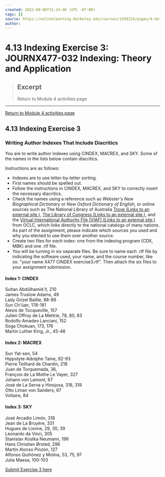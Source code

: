 ```yaml
---
created: 2022-09-06T15:24:40 (UTC -07:00)
tags: []
source: https://onlinelearning.berkeley.edu/courses/1939224/pages/4-dot-13-indexing-exercise-3
author: 
---
```


# 4.13 Indexing Exercise 3: JOURNX477-032 Indexing: Theory and Application

> ## Excerpt
> Return to Module 4 activities page

---
[Return to Module 4 activities page](https://onlinelearning.berkeley.edu/courses/1939224/pages/module-4 "Module 4")

## 4.13 Indexing Exercise 3

### Writing Author Indexes That Include Diacritics

You are to write author indexes using CINDEX, MACREX, and SKY. Some of the names in the lists below contain diacritics.

Instructions are as follows:

-   Indexes are to use letter-by-letter sorting.
-   First names should be spelled out.
-   Follow the instructions in CINDEX, MACREX, and SKY to correctly insert the necessary diacritics.
-   Check the names using a reference such as _Webster's New Biographical Dictionary_ or _New Oxford Dictionary of English_, or online sources such as The National Library of Australia [Trove (Links to an external site.)](http://trove.nla.gov.au/), [The Library of Congress (Links to an external site.)](http://www.loc.gov/), and the [Virtual International Authority File (VIAF) (Links to an external site.)](http://viaf.org/) from OCLC, which links directly to the national catalogs of many nations. As part of the assignment, please indicate which sources you used and why you elected to use them over another source.
-   Create two files for _each_ index: one from the indexing program (CDX, MBK) and one .rtf file.
-   You will be turning in six separate files. Be sure to name each .rtf file by indicating the software used, your name, and the course number, like so: "your name X477 CINDEX exercise3.rtf". Then attach the six files to your assignment submission.

#### Index 1: CINDEX

Sultan Abdülhamid II, 210  
James Truslow Adams, 49  
Lady Grizel Baillie, 88-89  
Sun Ch'üan, 178-181  
Alexis de Tocqueville, 157  
Julien Offroy de La Mettrie, 78, 80, 83  
Rodolfo Amadeo Lanciani, 152  
Soga Chokuan, 173, 176  
Martin Luther King, Jr., 45-46

#### Index 2: MACREX

Sun Yat-sen, 54  
Hippolyte-Adolphe Taine, 92-93  
Pierre Teilhard de Chardin, 218  
Juan de Torquemada, 36,  
François de La Mothe Le Vayer, 327  
Johann von Lamont, 67  
José de La Serna y Hinojosa, 318, 319  
Otto Liman von Sanders, 67  
Voltaire, 84

#### Index 3: SKY

José Arcadio Limón, 318  
Jean de La Bruyère, 331  
Hugues de Lionne, 29, 30, 39  
Leonardo da Vinci, 305  
Stanislav Kostka Neumann, 199  
Hans Christian Ørsted, 296  
Martín Alonso Pinzón, 127  
Alfonso Quiñónez y Molina, 53, 75, 97  
Julia Maesa, 100-103

[Submit Exercise 3 here](https://onlinelearning.berkeley.edu/courses/1939224/assignments/26460020 "Indexing Exercise 3")
